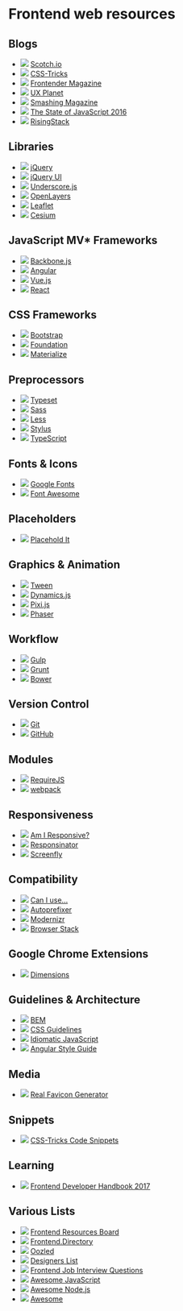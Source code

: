 # Frontend web resources

## Blogs
* ![](http://s2.googleusercontent.com/s2/favicons?domain_url=http://scotch.io) [Scotch.io](http://scotch.io)
* ![](http://s2.googleusercontent.com/s2/favicons?domain_url=http://css-tricks.com) [CSS-Tricks](http://css-tricks.com)
* ![](http://s2.googleusercontent.com/s2/favicons?domain_url=http://frontender.info) [Frontender Magazine](http://frontender.info)
* ![](http://s2.googleusercontent.com/s2/favicons?domain_url=https://uxplanet.org) [UX Planet](https://uxplanet.org)
* ![](http://s2.googleusercontent.com/s2/favicons?domain_url=https://www.smashingmagazine.com) [Smashing Magazine](https://www.smashingmagazine.com)
* ![](http://s2.googleusercontent.com/s2/favicons?domain_url=http://stateofjs.com) [The State of JavaScript 2016](http://stateofjs.com)
* ![](http://s2.googleusercontent.com/s2/favicons?domain_url=https://blog.risingstack.com) [RisingStack](https://blog.risingstack.com)

## Libraries
* ![](http://s2.googleusercontent.com/s2/favicons?domain_url=https://jquery.com) [jQuery](https://jquery.com)
* ![](http://s2.googleusercontent.com/s2/favicons?domain_url=https://jqueryui.com) [jQuery UI](https://jqueryui.com)
* ![](http://s2.googleusercontent.com/s2/favicons?domain_url=http://underscorejs.org) [Underscore.js](http://underscorejs.org)
* ![](http://s2.googleusercontent.com/s2/favicons?domain_url=https://openlayers.org) [OpenLayers](https://openlayers.org)
* ![](http://s2.googleusercontent.com/s2/favicons?domain_url=http://leafletjs.com) [Leaflet](http://leafletjs.com)
* ![](http://s2.googleusercontent.com/s2/favicons?domain_url=https://cesiumjs.org) [Cesium](https://cesiumjs.org)

## JavaScript MV* Frameworks
* ![](http://s2.googleusercontent.com/s2/favicons?domain_url=http://backbonejs.org) [Backbone.js](http://backbonejs.org)
* ![](http://s2.googleusercontent.com/s2/favicons?domain_url=https://angular.io) [Angular](https://angular.io)
* ![](http://s2.googleusercontent.com/s2/favicons?domain_url=http://vuejs.org) [Vue.js](http://vuejs.org)
* ![](http://s2.googleusercontent.com/s2/favicons?domain_url=https://facebook.github.io/react) [React](https://facebook.github.io/react)

## CSS Frameworks
* ![](http://s2.googleusercontent.com/s2/favicons?domain_url=http://getbootstrap.com) [Bootstrap](http://getbootstrap.com)
* ![](http://s2.googleusercontent.com/s2/favicons?domain_url=http://foundation.zurb.com) [Foundation](http://foundation.zurb.com)
* ![](http://s2.googleusercontent.com/s2/favicons?domain_url=http://materializecss.com) [Materialize](http://materializecss.com)

## Preprocessors
* ![](http://s2.googleusercontent.com/s2/favicons?domain_url=https://blot.im/typeset) [Typeset](https://blot.im/typeset)
* ![](http://s2.googleusercontent.com/s2/favicons?domain_url=http://sass-lang.com) [Sass](http://sass-lang.com)
* ![](http://s2.googleusercontent.com/s2/favicons?domain_url=http://lesscss.org) [Less](http://lesscss.org)
* ![](http://s2.googleusercontent.com/s2/favicons?domain_url=http://stylus-lang.com) [Stylus](http://stylus-lang.com)
* ![](http://s2.googleusercontent.com/s2/favicons?domain_url=http://www.typescriptlang.org) [TypeScript](http://www.typescriptlang.org)

## Fonts & Icons
* ![](http://s2.googleusercontent.com/s2/favicons?domain_url=https://fonts.google.com) [Google Fonts](https://fonts.google.com)
* ![](http://s2.googleusercontent.com/s2/favicons?domain_url=http://fontawesome.io) [Font Awesome](http://fontawesome.io)

## Placeholders
* ![](http://s2.googleusercontent.com/s2/favicons?domain_url=http://placehold.it) [Placehold It](http://placehold.it)

## Graphics & Animation
* ![](http://s2.googleusercontent.com/s2/favicons?domain_url=https://github.com/tweenjs/tween.js) [Tween](https://github.com/tweenjs/tween.js)
* ![](http://s2.googleusercontent.com/s2/favicons?domain_url=http://dynamicsjs.com) [Dynamics.js](http://dynamicsjs.com)
* ![](http://s2.googleusercontent.com/s2/favicons?domain_url=http://www.pixijs.com) [Pixi.js](http://www.pixijs.com)
* ![](http://s2.googleusercontent.com/s2/favicons?domain_url=https://phaser.io) [Phaser](https://phaser.io)

## Workflow
* ![](http://s2.googleusercontent.com/s2/favicons?domain_url=http://gulpjs.com) [Gulp](http://gulpjs.com)
* ![](http://s2.googleusercontent.com/s2/favicons?domain_url=http://gruntjs.com) [Grunt](http://gruntjs.com)
* ![](http://s2.googleusercontent.com/s2/favicons?domain_url=http://bower.io) [Bower](http://bower.io)

## Version Control
* ![](http://s2.googleusercontent.com/s2/favicons?domain_url=https://git-scm.com) [Git](https://git-scm.com)
* ![](http://s2.googleusercontent.com/s2/favicons?domain_url=https://github.com) [GitHub](https://github.com)

## Modules
* ![](http://s2.googleusercontent.com/s2/favicons?domain_url=http://requirejs.org) [RequireJS](http://requirejs.org)
* ![](http://s2.googleusercontent.com/s2/favicons?domain_url=https://webpack.github.io) [webpack](https://webpack.github.io)

## Responsiveness
* ![](http://s2.googleusercontent.com/s2/favicons?domain_url=http://ami.responsivedesign.is) [Am I Responsive?](http://ami.responsivedesign.is)
* ![](http://s2.googleusercontent.com/s2/favicons?domain_url=http://www.responsinator.com) [Responsinator](http://www.responsinator.com)
* ![](http://s2.googleusercontent.com/s2/favicons?domain_url=http://quirktools.com/screenfly) [Screenfly](http://quirktools.com/screenfly)

## Compatibility
* ![](http://s2.googleusercontent.com/s2/favicons?domain_url=http://caniuse.com) [Can I use...](http://caniuse.com)
* ![](http://s2.googleusercontent.com/s2/favicons?domain_url=https://github.com/postcss/autoprefixer) [Autoprefixer](https://github.com/postcss/autoprefixer)
* ![](http://s2.googleusercontent.com/s2/favicons?domain_url=https://modernizr.com) [Modernizr](https://modernizr.com)
* ![](http://s2.googleusercontent.com/s2/favicons?domain_url=https://www.browserstack.com) [Browser Stack](https://www.browserstack.com)

## Google Chrome Extensions
* ![](http://s2.googleusercontent.com/s2/favicons?domain_url=http://felixniklas.com/dimensions) [Dimensions](http://felixniklas.com/dimensions)

## Guidelines & Architecture
* ![](http://s2.googleusercontent.com/s2/favicons?domain_url=https://en.bem.info/methodology) [BEM](https://en.bem.info/methodology)
* ![](http://s2.googleusercontent.com/s2/favicons?domain_url=http://cssguidelin.es) [CSS Guidelines](http://cssguidelin.es)
* ![](http://s2.googleusercontent.com/s2/favicons?domain_url=https://github.com/rwaldron/idiomatic.js) [Idiomatic JavaScript](https://github.com/rwaldron/idiomatic.js)
* ![](http://s2.googleusercontent.com/s2/favicons?domain_url=https://github.com/johnpapa/angular-styleguide/blob/master/a1/README.md) [Angular Style Guide](https://github.com/johnpapa/angular-styleguide/blob/master/a1/README.md)

## Media
* ![](http://s2.googleusercontent.com/s2/favicons?domain_url=http://realfavicongenerator.net) [Real Favicon Generator](http://realfavicongenerator.net)

## Snippets
* ![](http://s2.googleusercontent.com/s2/favicons?domain_url=https://css-tricks.com/snippets) [CSS-Tricks Code Snippets](https://css-tricks.com/snippets)

## Learning
* ![](http://s2.googleusercontent.com/s2/favicons?domain_url=https://www.gitbook.com/book/frontendmasters/front-end-handbook-2017) [Frontend Developer Handbook 2017](https://www.gitbook.com/book/frontendmasters/front-end-handbook-2017)

## Various Lists
* ![](http://s2.googleusercontent.com/s2/favicons?domain_url=https://enboard.co/frontend) [Frontend Resources Board](https://enboard.co/frontend)
* ![](http://s2.googleusercontent.com/s2/favicons?domain_url=https://frontend.directory) [Frontend.Directory](https://frontend.directory)
* ![](http://s2.googleusercontent.com/s2/favicons?domain_url=http://oozled.com) [Oozled](http://oozled.com)
* ![](http://s2.googleusercontent.com/s2/favicons?domain_url=https://www.designerslist.info) [Designers List](https://www.designerslist.info)
* ![](http://s2.googleusercontent.com/s2/favicons?domain_url=https://github.com/h5bp/Front-end-Developer-Interview-Questions) [Frontend Job Interview Questions](https://github.com/h5bp/Front-end-Developer-Interview-Questions)
* ![](http://s2.googleusercontent.com/s2/favicons?domain_url=https://github.com/sorrycc/awesome-javascript) [Awesome JavaScript](https://github.com/sorrycc/awesome-javascript)
* ![](http://s2.googleusercontent.com/s2/favicons?domain_url=https://github.com/sindresorhus/awesome-nodejs) [Awesome Node.js](https://github.com/sindresorhus/awesome-nodejs)
* ![](http://s2.googleusercontent.com/s2/favicons?domain_url=https://github.com/sindresorhus/awesome) [Awesome](https://github.com/sindresorhus/awesome)
